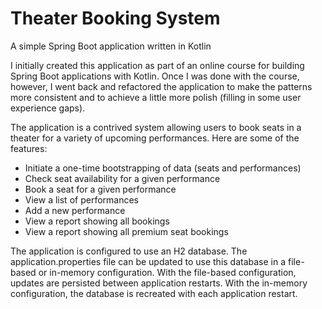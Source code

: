 # Theater Booking System

A simple Spring Boot application written in Kotlin

I initially created this application as part of an online course for building Spring Boot applications with Kotlin.  Once I was done with the course, however, I went back and refactored the application to make the patterns more consistent and to achieve a little more polish (filling in some user experience gaps).

The application is a contrived system allowing users to book seats in a theater for a variety of upcoming performances.  Here are some of the features:

- Initiate a one-time bootstrapping of data (seats and performances)
- Check seat availability for a given performance
- Book a seat for a given performance
- View a list of performances
- Add a new performance
- View a report showing all bookings
- View a report showing all premium seat bookings

The application is configured to use an H2 database.  The application.properties file can be updated to use this database in a file-based or in-memory configuration.  With the file-based configuration, updates are persisted between application restarts.  With the in-memory configuration, the database is recreated with each application restart.